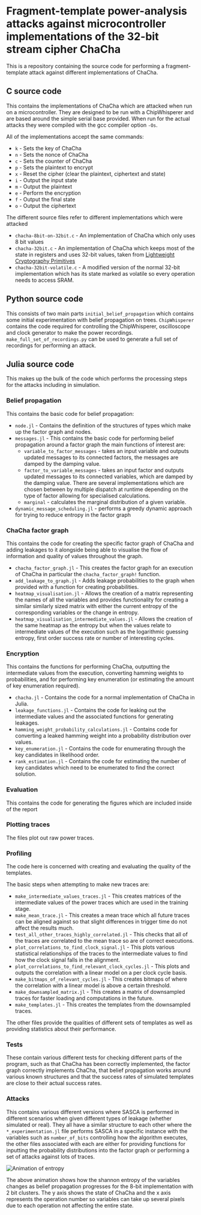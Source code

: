 # Fragment-template power-analysis attacks against microcontroller implementations of the 32-bit stream cipher ChaCha

This is a repository containing the source code for performing a fragment-template attack against different implementations of ChaCha.

## C source code

This contains the implementations of ChaCha which are attacked when run on a microcontroller.  They are designed to be run with a ChipWhisperer and are based around the simple serial base provided.  When run for the actual attacks they were compiled with the gcc compiler option `-Os`.

All of the implementations accept the same commands:

- `k` - Sets the key of ChaCha
- `n` - Sets the nonce of ChaCha
- `c` - Sets the counter of ChaCha
- `p` - Sets the plaintext to encrypt
- `x` - Reset the cipher (clear the plaintext, ciphertext and state)
- `i` - Output the input state
- `m` - Output the plaintext
- `e` - Perform the encryption
- `f` - Output the final state
- `o` - Output the ciphertext

The different source files refer to different implementations which were attacked

- `chacha-8bit-on-32bit.c` - An implementation of ChaCha which only uses 8 bit values
- `chacha-32bit.c` - An implementation of ChaCha which keeps most of the state in registers and uses 32-bit values, taken from [Lightweight Cryptography Primitives](https://rweather.github.io/lightweight-crypto/index.html)
- `chacha-32bit-volatile.c` - A modified version of the normal 32-bit implementation which has its state marked as volatile so every operation needs to access SRAM.

## Python source code

This consists of two main parts `initial_belief_propagation` which contains some initial experimentation with belief propagation on trees.  `ChipWhisperer` contains the code required for controlling the ChipWhisperer, oscilloscope and clock generator to make the power recordings.  `make_full_set_of_recordings.py` can be used to generate a full set of recordings for performing an attack.

## Julia source code

This makes up the bulk of the code which performs the processing steps for the attacks including in simulation.

### Belief propagation

This contains the basic code for belief propagation:

- `node.jl` - Contains the definition of the structures of types which make up the factor graph and nodes.
- `messages.jl` - This contains the basic code for performing belief propagation around a factor graph the main functions of interest are:
    - `variable_to_factor_messages` - takes an input variable and outputs updated messages to its connected factors, the messages are damped by the damping value.
    - `factor_to_variable_messages` - takes an input factor and outputs updated messages to its connected variables, which are damped by the damping value.  There are several implementations which are chosen between by multiple dispatch at runtime depending on the type of factor allowing for specialised calculations.
    - `marginal` - calculates the marginal distribution of a given variable.
- `dynamic_message_scheduling.jl` - performs a greedy dynamic approach for trying to reduce entropy in the factor graph

### ChaCha factor graph

This contains the code for creating the specific factor graph of ChaCha and adding leakages to it alongside being able to visualise the flow of information and quality of values throughout the graph.

- `chacha_factor_graph.jl` - This creates the factor graph for an execution of ChaCha in particular the `chacha_factor_graph!` function.
- `add_leakage_to_graph.jl` - Adds leakage probabilities to the graph when provided with a function for creating probabilities.
- `heatmap_visualisation.jl` - Allows the creation of a matrix representing the names of all the variables and provides functionality for creating a similar similarly sized matrix with either the current entropy of the corresponding variables or the change in entropy.
- `heatmap_visualisation_intermediate_values.jl` - Allows the creation of the same heatmap as the entropy but when the values relate to intermediate values of the execution such as the logarithmic guessing entropy, first order success rate or number of interesting cycles.

### Encryption

This contains the functions for performing ChaCha, outputting the intermediate values from the execution, converting hamming weights to probabilities, and for performing key enumeration (or estimating the amount of key enumeration required).

- `chacha.jl` - Contains the code for a normal implementation of ChaCha in Julia.
- `leakage_functions.jl` - Contains the code for leaking out the intermediate values and the associated functions for generating leakages.
- `hamming_weight_probability_calculations.jl` - Contains code for converting a leaked hamming weight into a probability distribution over values.
- `key_enumeration.jl` - Contains the code for enumerating through the key candidates in likelihood order.
- `rank_estimation.jl` - Contains the code for estimating the number of key candidates which need to be enumerated to find the correct solution.

### Evaluation

This contains the code for generating the figures which are included inside of the report

### Plotting traces

The files plot out raw power traces.

### Profiling

The code here is concerned with creating and evaluating the quality of the templates.

The basic steps when attempting to make new traces are:

- `make_intermediate_values_traces.jl` - This creates matrices of the intermediate values of the power traces which are used in the training stage.
- `make_mean_trace.jl` - This creates a mean trace which all future traces can be aligned against so that slight differences in trigger time do not affect the results much.
- `test_all_other_traces_highly_correlated.jl` - This checks that all of the traces are correlated to the mean trace so are of correct executions.
- `plot_correlations_to_find_clock_signal.jl` - This plots various statistical relationships of the traces to the intermediate values to find how the clock signal falls in the alignment.
- `plot_correlations_to_find_relevant_clock_cycles.jl` - This plots and outputs the correlation with a linear model on a per clock cycle basis.
- `make_bitmaps_of_relevant_cycles.jl` - This creates bitmaps of where the correlation with a linear model is above a certain threshold.
- `make_downsampled_matrix.jl` - This creates a matrix of downsampled traces for faster loading and computations in the future.
- `make_templates.jl` - This creates the templates from the downsampled traces.

The other files provide the qualities of different sets of templates as well as providing statistics about their performance.

### Tests

These contain various different tests for checking different parts of the program, such as that ChaCha has been correctly implemented, the factor graph correctly implements ChaCha, that belief propagation works around various known structures and that the success rates of simulated templates are close to their actual success rates.

### Attacks

This contains various different versions where SASCA is performed in different scenarios when given different types of leakage (whether simulated or real).  They all have a similar structure to each other where the `*_experimentation.jl` file performs SASCA in a specific instance with the variables such as `number_of_bits` controlling how the algorithm executes, the other files associated with each are either for providing functions for inputting the probability distributions into the factor graph or performing a set of attacks against lots of traces.

![Animation of entropy](./plots/schedule_animations/real_8bit_2_clusters_all.gif)

The above animation shows how the shannon entropy of the variables changes as belief propagation progresses for the 8-bit implementation with 2 bit clusters.  The y axis shows the state of ChaCha and the x axis represents the operation number so variables can take up several pixels due to each operation not affecting the entire state.